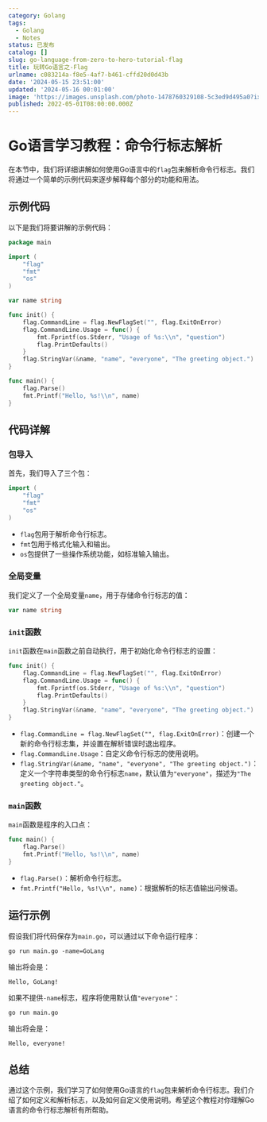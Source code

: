 ```yaml
---
category: Golang
tags:
  - Golang
  - Notes
status: 已发布
catalog: []
slug: go-language-from-zero-to-hero-tutorial-flag
title: 玩转Go语言之-Flag
urlname: c083214a-f8e5-4af7-b461-cffd20d0d43b
date: '2024-05-15 23:51:00'
updated: '2024-05-16 00:01:00'
image: 'https://images.unsplash.com/photo-1478760329108-5c3ed9d495a0?ixlib=rb-4.0.3&q=85&fm=jpg&crop=entropy&cs=srgb'
published: 2022-05-01T08:00:00.000Z
---
```


# Go语言学习教程：命令行标志解析


在本节中，我们将详细讲解如何使用Go语言中的`flag`包来解析命令行标志。我们将通过一个简单的示例代码来逐步解释每个部分的功能和用法。


## 示例代码


以下是我们将要讲解的示例代码：


```go
package main

import (
	"flag"
	"fmt"
	"os"
)

var name string

func init() {
	flag.CommandLine = flag.NewFlagSet("", flag.ExitOnError)
	flag.CommandLine.Usage = func() {
		fmt.Fprintf(os.Stderr, "Usage of %s:\\n", "question")
		flag.PrintDefaults()
	}
	flag.StringVar(&name, "name", "everyone", "The greeting object.")
}

func main() {
	flag.Parse()
	fmt.Printf("Hello, %s!\\n", name)
}

```


## 代码详解


### 包导入


首先，我们导入了三个包：


```go
import (
	"flag"
	"fmt"
	"os"
)

```

- `flag`包用于解析命令行标志。
- `fmt`包用于格式化输入和输出。
- `os`包提供了一些操作系统功能，如标准输入输出。

### 全局变量


我们定义了一个全局变量`name`，用于存储命令行标志的值：


```go
var name string
```


### `init`函数


`init`函数在`main`函数之前自动执行，用于初始化命令行标志的设置：


```go
func init() {
	flag.CommandLine = flag.NewFlagSet("", flag.ExitOnError)
	flag.CommandLine.Usage = func() {
		fmt.Fprintf(os.Stderr, "Usage of %s:\\n", "question")
		flag.PrintDefaults()
	}
	flag.StringVar(&name, "name", "everyone", "The greeting object.")
}
```

- `flag.CommandLine = flag.NewFlagSet("", flag.ExitOnError)`：创建一个新的命令行标志集，并设置在解析错误时退出程序。
- `flag.CommandLine.Usage`：自定义命令行标志的使用说明。
- `flag.StringVar(&name, "name", "everyone", "The greeting object.")`：定义一个字符串类型的命令行标志`name`，默认值为`"everyone"`，描述为`"The greeting object."`。

### `main`函数


`main`函数是程序的入口点：


```go
func main() {
	flag.Parse()
	fmt.Printf("Hello, %s!\\n", name)
}
```

- `flag.Parse()`：解析命令行标志。
- `fmt.Printf("Hello, %s!\\n", name)`：根据解析的标志值输出问候语。

## 运行示例


假设我们将代码保存为`main.go`，可以通过以下命令运行程序：


```text
go run main.go -name=GoLang
```


输出将会是：


```text
Hello, GoLang!
```


如果不提供`-name`标志，程序将使用默认值`"everyone"`：


```text
go run main.go
```


输出将会是：


```text
Hello, everyone!
```


## 总结


通过这个示例，我们学习了如何使用Go语言的`flag`包来解析命令行标志。我们介绍了如何定义和解析标志，以及如何自定义使用说明。希望这个教程对你理解Go语言的命令行标志解析有所帮助。


